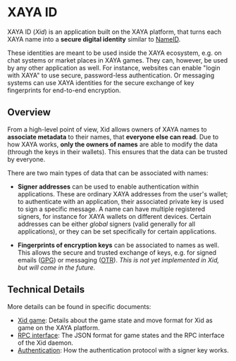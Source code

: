 # XAYA ID

XAYA ID (*Xid*) is an application built on the XAYA platform, that
turns each XAYA name into a **secure digital identity** similar to
[NameID](https://nameid.org/).

These identities are meant to be used inside the XAYA ecosystem,
e.g. on chat systems or market places in XAYA games.  They can, however, be
used by any other application as well.  For instance, websites can enable
"login with XAYA" to use secure, password-less authentication.  Or messaging
systems can use XAYA identities for the secure exchange of key fingerprints
for end-to-end encryption.

## Overview

From a high-level point of view, Xid allows owners of XAYA names to
**associate metadata** to their names, that **everyone else can read**.
Due to how XAYA works, **only the owners of names** are able to modify
the data (through the keys in their wallets).  This ensures that the data
can be trusted by everyone.

There are two main types of data that can be associated with names:

- **Signer addresses** can be used to enable authentication within applications.
  These are ordinary XAYA addresses from the user's wallet; to authenticate with
  an application, their associated private key is used to sign a specific
  message.  A name can have multiple registered signers, for instance for
  XAYA wallets on different devices.  Certain addresses can be either *global*
  signers (valid generally for all applications), or they can be set
  specifically for certain applications.

- **Fingerprints of encryption keys** can be associated to names as well.
  This allows the secure and trusted exchange of keys, e.g. for signed emails
  ([GPG](https://gnupg.org/)) or messaging ([OTR](https://otr.cypherpunks.ca/)).
  *This is not yet implemented in Xid, but will come in the future.*

## Technical Details

More details can be found in specific documents:

- [Xid game](doc/game.md): Details about the game state and move format
  for Xid as game on the XAYA platform.
- [RPC interface](doc/rpc.md): The JSON format for game states and the RPC
  interface of the Xid daemon.
- [Authentication](doc/auth.md): How the authentication protocol with a signer
  key works.

